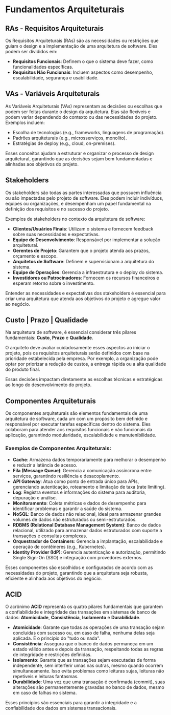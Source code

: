 # Fundamentos Arquiteturais

## RAs - Requisitos Arquiteturais
Os Requisitos Arquiteturais (RAs) são as necessidades ou restrições que guiam o design e a implementação de uma arquitetura de software. Eles podem ser divididos em:
- **Requisitos Funcionais**: Definem o que o sistema deve fazer, como funcionalidades específicas.
- **Requisitos Não Funcionais**: Incluem aspectos como desempenho, escalabilidade, segurança e usabilidade.

## VAs - Variáveis Arquiteturais
As Variáveis Arquiteturais (VAs) representam as decisões ou escolhas que podem ser feitas durante o design da arquitetura. Elas são flexíveis e podem variar dependendo do contexto ou das necessidades do projeto. Exemplos incluem:
- Escolha de tecnologias (e.g., frameworks, linguagens de programação).
- Padrões arquiteturais (e.g., microsserviços, monolito).
- Estratégias de deploy (e.g., cloud, on-premises).

Esses conceitos ajudam a estruturar e organizar o processo de design arquitetural, garantindo que as decisões sejam bem fundamentadas e alinhadas aos objetivos do projeto.

## Stakeholders

Os stakeholders são todas as partes interessadas que possuem influência ou são impactadas pelo projeto de software. Eles podem incluir indivíduos, equipes ou organizações, e desempenham um papel fundamental na definição dos requisitos e no sucesso do projeto. 

Exemplos de stakeholders no contexto da arquitetura de software:
- **Clientes/Usuários Finais**: Utilizam o sistema e fornecem feedback sobre suas necessidades e expectativas.
- **Equipe de Desenvolvimento**: Responsável por implementar a solução arquitetural.
- **Gerentes de Projeto**: Garantem que o projeto atenda aos prazos, orçamento e escopo.
- **Arquitetos de Software**: Definem e supervisionam a arquitetura do sistema.
- **Equipe de Operações**: Gerencia a infraestrutura e o deploy do sistema.
- **Investidores ou Patrocinadores**: Fornecem os recursos financeiros e esperam retorno sobre o investimento.

Entender as necessidades e expectativas dos stakeholders é essencial para criar uma arquitetura que atenda aos objetivos do projeto e agregue valor ao negócio.

## Custo | Prazo | Qualidade

Na arquitetura de software, é essencial considerar três pilares fundamentais: **Custo**, **Prazo** e **Qualidade**. 

O arquiteto deve avaliar cuidadosamente esses aspectos ao iniciar o projeto, pois os requisitos arquiteturais serão definidos com base na prioridade estabelecida pela empresa. Por exemplo, a organização pode optar por priorizar a redução de custos, a entrega rápida ou a alta qualidade do produto final. 

Essas decisões impactam diretamente as escolhas técnicas e estratégicas ao longo do desenvolvimento do projeto.

## Componentes Arquiteturais

Os componentes arquiteturais são elementos fundamentais de uma arquitetura de software, cada um com um propósito bem definido e responsável por executar tarefas específicas dentro do sistema. Eles colaboram para atender aos requisitos funcionais e não funcionais da aplicação, garantindo modularidade, escalabilidade e manutenibilidade.

### Exemplos de Componentes Arquiteturais:
- **Cache**: Armazena dados temporariamente para melhorar o desempenho e reduzir a latência de acesso.
- **Fila (Message Queue)**: Gerencia a comunicação assíncrona entre serviços, garantindo resiliência e desacoplamento.
- **API Gateway**: Atua como ponto de entrada único para APIs, gerenciando autenticação, roteamento e limitação de taxa (rate limiting).
- **Log**: Registra eventos e informações do sistema para auditoria, depuração e análise.
- **Monitoramento**: Coleta métricas e dados de desempenho para identificar problemas e garantir a saúde do sistema.
- **NoSQL**: Banco de dados não relacional, ideal para armazenar grandes volumes de dados não estruturados ou semi-estruturados.
- **RDBMS (Relational Database Management System)**: Banco de dados relacional, utilizado para armazenar dados estruturados com suporte a transações e consultas complexas.
- **Orquestrador de Containers**: Gerencia a implantação, escalabilidade e operação de contêineres (e.g., Kubernetes).
- **Identity Provider (IdP)**: Gerencia autenticação e autorização, permitindo Single Sign-On (SSO) e integração com provedores externos.

Esses componentes são escolhidos e configurados de acordo com as necessidades do projeto, garantindo que a arquitetura seja robusta, eficiente e alinhada aos objetivos do negócio.

## ACID

O acrônimo **ACID** representa os quatro pilares fundamentais que garantem a confiabilidade e integridade das transações em sistemas de banco de dados: **Atomicidade**, **Consistência**, **Isolamento** e **Durabilidade**.

- **Atomicidade**: Garante que todas as operações de uma transação sejam concluídas com sucesso ou, em caso de falha, nenhuma delas seja aplicada. É o princípio do "tudo ou nada".
- **Consistência**: Assegura que o banco de dados permaneça em um estado válido antes e depois da transação, respeitando todas as regras de integridade e restrições definidas.
- **Isolamento**: Garante que as transações sejam executadas de forma independente, sem interferir umas nas outras, mesmo quando ocorrem simultaneamente. Isso evita problemas como leituras sujas, leituras não repetíveis e leituras fantasmas.
- **Durabilidade**: Uma vez que uma transação é confirmada (commit), suas alterações são permanentemente gravadas no banco de dados, mesmo em caso de falhas no sistema.

Esses princípios são essenciais para garantir a integridade e a confiabilidade dos dados em sistemas transacionais.